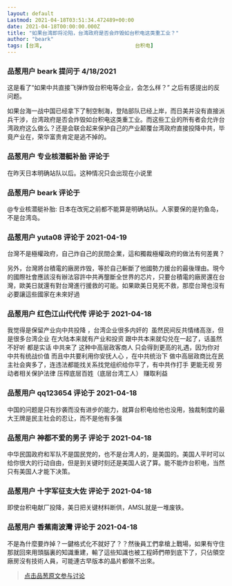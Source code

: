 ```yaml
---
layout: default
Lastmod: 2021-04-18T03:51:34.472489+00:00
date: 2021-04-18T00:00:00.000Z
title: "如果台湾即将沦陷，台湾政府是否会炸毁如台积电这类重工业？"
author: "beark"
tags: [台湾,								台积电]
---
```



### 品葱用户 **beark** 提问于 4/18/2021
    
这是看了“如果中共直接飞弹炸毁台积电等企业，会怎么样？” 之后有感提出的反问题。  
  
如果台海一战中国已经拿下了制空制海，登陆部队已经上岸，而日美并没有直接派兵干涉，台湾政府是否会炸毁如台积电这类重工业。而这些工业的所有者会允许台湾政府这么做么？还是会联合起来保护自己的产业颠覆台湾政府直接投降中共，毕竟产业在，荣华富贵肯定是逃不掉的。
    
                

### 品葱用户 **专业核潜艇补胎** 评论于 
        
在昨天日本明确站队以后。这种情况只会出现在小说里
        
                

### 品葱用户 **beark** 评论于 
        
@专业核潜艇补胎: 日本在改宪之前都不能算是明确站队。人家要保的是钓鱼岛，不是台湾岛。
        
                

### 品葱用户 **yuta08** 评论于 2021-04-19
        
台灣不是極權政府，自己炸自己的民間企業，這和獨裁極權政府的做法有何差異？  
  
另外，台灣將台積電的廠房炸毁，等於自己斬斷了他國勢力援台的最後理由。現今的國際社會應該沒有辦法容許中共再壟斷全世界的芯片，只要台積電的廠房還在台灣，歐美日就還有對台灣進行援救的可能。如果歐美日見死不救，那麼台灣也沒有必要讓這些國家在未來好過
        
                

### 品葱用户 **红色江山代代传** 评论于 2021-04-18
        
我觉得是保留产业向中共投降 ，台湾企业很多内奸的  虽然民间反共情绪高涨，但是很多台湾企业 在大陆本来就有产业和投资 跟中共本来就勾兑在一起了，话虽然不好听 都是实话 中共来了 这种中高层政客商人 只会得到更高的礼遇，因为你对中共有统战价值 而且中共要利用你安抚人心 ，在中共统治下 做中高层政商比在民主社会爽多了，连违法都能找关系找党组织给你平了，有中共作打手 更能无视 劳动者相关保护法律 压榨底层百姓（底层台湾工人） 赚取利益
        
                

### 品葱用户 **qq123654** 评论于 2021-04-18
        
中国的问题是只有抄袭而没有进步的能力，就算台积电给他也没用，独裁制度的最大王牌是民主社会的忍让，而不是他有多强
        
                

### 品葱用户 **神都不爱的男子** 评论于 2021-04-18
        
中华民国政府和军队不是国民党的，也不是台湾人的，是美国的。美国人平时可以给你很大的行动自由，但是到关键时刻还是美国人说了算。能不能炸台积电，当然只有美国人才能下决策。
        
                

### 品葱用户 **十字军征支大佐** 评论于 2021-04-18
        
即使台积电献厂投降，美日把关键材料断供，AMSL就是一堆废铁。
        
                

### 品葱用户 **香蕉南波灣** 评论于 2021-04-18
        
不是為什麼要炸掉？一鍵格式化不就好了？？然後員工們拿槍上戰場，如果有守住那就回來用頭腦裏的知識重建，輸了這些知識也被工程師們帶到底下了，只佔領空廠房沒有技術人員，可能連古早版本的晶片都做不出來。
        
                





> [点击品葱原文参与讨论](https://pincong.rocks/question/38103)

